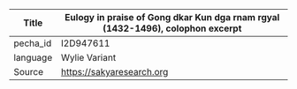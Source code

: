 |Title | Eulogy in praise of Gong dkar Kun dga rnam rgyal (1432-1496), colophon excerpt 
| --- | --- 
|pecha_id | I2D947611
|language | Wylie Variant
|Source | https://sakyaresearch.org
